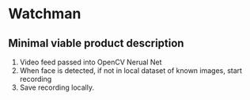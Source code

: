 # Watchman
## Minimal viable product description
1. Video feed passed into OpenCV Nerual Net
2. When face is detected, if not in local dataset of known images, start recording
3. Save recording locally.
